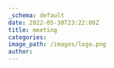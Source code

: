 ```yaml
---
_schema: default
date: 2022-05-30T23:22:00Z
title: meeting
categories:
image_path: /images/logo.png
author:
---
```


